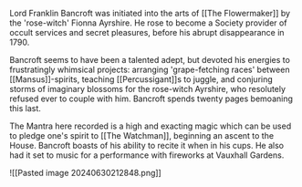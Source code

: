 Lord Franklin Bancroft was initiated into the arts of [[The Flowermaker]] by the 'rose-witch' Fionna Ayrshire. He rose to become a Society provider of occult services and secret pleasures, before his abrupt disappearance in 1790.

Bancroft seems to have been a talented adept, but devoted his energies to frustratingly whimsical projects: arranging 'grape-fetching races' between [[Mansus]]-spirits, teaching [[Percussigant]]s to juggle, and conjuring storms of imaginary blossoms for the rose-witch Ayrshire, who resolutely refused ever to couple with him. Bancroft spends twenty pages bemoaning this last.

The Mantra here recorded is a high and exacting magic which can be used to pledge one's spirit to [[The Watchman]], beginning an ascent to the House. Bancroft boasts of his ability to recite it when in his cups. He also had it set to music for a performance with fireworks at Vauxhall Gardens.

![[Pasted image 20240630212848.png]]